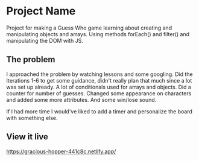 # Project Name

Project for making a Guess Who game learning about creating and manipulating objects and arrays. Using methods forEach() and filter() and manipulating the DOM with JS.

## The problem

I approached the problem by watching lessons and some googling. Did the Iterations 1-6 to get some guidance, didn't really plan that much since a lot was set up already.
A lot of conditionals used for arrays and objects. Did a counter for number of guesses. Changed some appearance on characters and added some more attributes. And some win/lose sound.

If I had more time I would've liked to add a timer and personalize the board with something else.

## View it live

https://gracious-hopper-441c8c.netlify.app/
